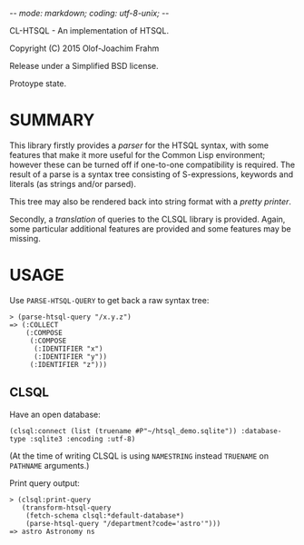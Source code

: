 -*- mode: markdown; coding: utf-8-unix; -*-

CL-HTSQL - An implementation of HTSQL.

Copyright (C) 2015 Olof-Joachim Frahm

Release under a Simplified BSD license.

Protoype state.

# SUMMARY

This library firstly provides a *parser* for the HTSQL syntax, with some
features that make it more useful for the Common Lisp environment;
however these can be turned off if one-to-one compatibility is required.
The result of a parse is a syntax tree consisting of S-expressions,
keywords and literals (as strings and/or parsed).

This tree may also be rendered back into string format with a *pretty
printer*.

Secondly, a *translation* of queries to the CLSQL library is provided.
Again, some particular additional features are provided and some
features may be missing.

# USAGE

Use `PARSE-HTSQL-QUERY` to get back a raw syntax tree:

    > (parse-htsql-query "/x.y.z")
    => (:COLLECT
        (:COMPOSE
         (:COMPOSE
          (:IDENTIFIER "x")
          (:IDENTIFIER "y"))
         (:IDENTIFIER "z")))

## CLSQL

Have an open database:

    (clsql:connect (list (truename #P"~/htsql_demo.sqlite")) :database-type :sqlite3 :encoding :utf-8)

(At the time of writing CLSQL is using `NAMESTRING` instead `TRUENAME`
on `PATHNAME` arguments.)

Print query output:

    > (clsql:print-query
       (transform-htsql-query
        (fetch-schema clsql:*default-database*)
        (parse-htsql-query "/department?code='astro'")))
    => astro Astronomy ns
